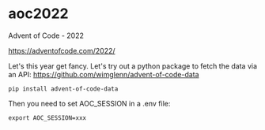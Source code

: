 # aoc2022
Advent of Code - 2022

https://adventofcode.com/2022/

Let's this year get fancy. Let's try out a python package to fetch the
data via an API: https://github.com/wimglenn/advent-of-code-data

```
pip install advent-of-code-data
```

Then you need to set AOC_SESSION in a .env file:

```
export AOC_SESSION=xxx
```
